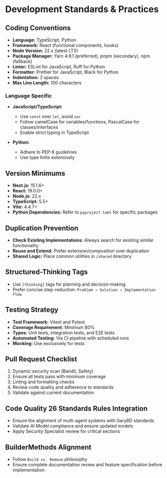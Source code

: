 # Development Standards & Practices

## Coding Conventions
- **Language:** TypeScript, Python
- **Framework:** React (functional components, hooks)
- **Node Version:** 22.x (latest LTS)
- **Package Manager:** Yarn 4.9.1 (preferred), pnpm (secondary), npm (fallback)
- **Linter:** ESLint for JavaScript, Ruff for Python
- **Formatter:** Prettier for JavaScript, Black for Python
- **Indentation:** 2 spaces
- **Max Line Length:** 100 characters

### Language Specific
- **JavaScript/TypeScript:**
  - Use `const` over `let`, avoid `var`
  - Follow camelCase for variables/functions, PascalCase for classes/interfaces
  - Enable strict typing in TypeScript

- **Python:**
  - Adhere to PEP-8 guidelines
  - Use type hints extensively

## Version Minimums
- **Next.js:** 15.1.6+
- **React:** 19.0.0+
- **Node.js:** 22.x
- **TypeScript:** 5.5+
- **Vite:** 4.4.7+
- **Python Dependencies:** Refer to `pyproject.toml` for specific packages

## Duplication Prevention
- **Check Existing Implementations:** Always search for existing similar functionality
- **Reuse and Extend:** Prefer extension/composition over duplication
- **Shared Logic:** Place common utilities in `/shared` directory

## Structured-Thinking Tags
- Use `[thinking]` tags for planning and decision-making
- Prefer concise step-reduction: `Problem → Solution → Implementation Flow`

## Testing Strategy
- **Test Framework:** Vitest and Pytest
- **Coverage Requirement:** Minimum 80%
- **Types:** Unit tests, integration tests, and E2E tests
- **Automated Testing:** Via CI pipeline with scheduled runs
- **Mocking:** Use exclusively for tests

## Pull Request Checklist
1. Dynamic security scan (Bandit, Safety)
2. Ensure all tests pass with minimum coverage
3. Linting and formatting checks
4. Review code quality and adherence to standards
5. Validate against current documentation

## Code Quality  26 Standards Rules Integration
- Ensure the alignment of multi-agent systems with Gary8D standards
- Validate AI Model compliance and ensure updated models
- Apply Security Specialist review for critical sections

## BuilderMethods Alignment
- Follow `Build vs. Remove` philosophy
- Ensure complete documentation review and feature specification before implementation
